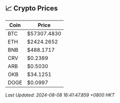 ## 📈 Crypto Prices

| Coin | Price |
| ---- | ----- |
| BTC | $57307.4830 |
| ETH | $2424.2652 |
| BNB | $488.1717 |
| CRV | $0.2389 |
| ARB | $0.5030 |
| OKB | $34.1251 |
| DOGE | $0.0997 |

_Last Updated: 2024-08-08 16:41:47.859 +0800 HKT_